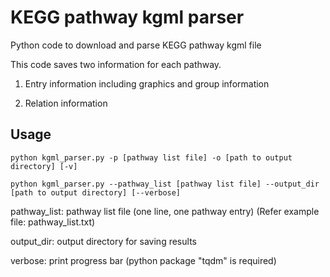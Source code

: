 # KEGG pathway kgml parser
Python code to download and parse KEGG pathway kgml file

This code saves two information for each pathway.

1. Entry information including graphics and group information

2. Relation information

## Usage
```
python kgml_parser.py -p [pathway list file] -o [path to output directory] [-v]

python kgml_parser.py --pathway_list [pathway list file] --output_dir [path to output directory] [--verbose]
```

pathway_list: pathway list file (one line, one pathway entry) (Refer example file: pathway_list.txt)

output_dir: output directory for saving results

verbose: print progress bar (python package "tqdm" is required)

